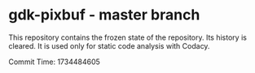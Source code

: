# gdk-pixbuf - master branch

This repository contains the frozen state of the repository.
Its history is cleared. It is used only for static code
analysis with Codacy.

Commit Time: 1734484605